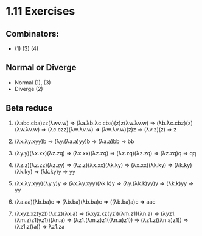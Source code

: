 # 1.11 Exercises

## Combinators:
- (1) (3) (4)

## Normal or Diverge
- Normal (1), (3)
- Diverge (2)

## Beta reduce
1. (λabc.cba)zz(λwv.w)
  => (λa.λb.λc.cba)(z)z(λw.λv.w)
  => (λb.λc.cbz)(z)(λw.λv.w)
  => (λc.czz)(λw.λv.w)
  => (λw.λv.w)(z)z
  => (λv.z)(z)
  => z
2. (λx.λy.xyy)b
  => (λy.(λa.a)yy)b
  => (λa.a)bb
  => bb

3. (λy.y)(λx.xx)(λz.zq)
  => (λx.xx)(λz.zq)
  => (λz.zq)(λz.zq)
  => (λz.zq)q
  => qq

4. (λz.z)(λz.zz)(λz.zy)
  => (λz.z)(λx.xx)(λk.ky)
  => (λx.xx)(λk.ky)
  => (λk.ky)(λk.ky)
  => (λk.ky)y
  => yy

5. (λx.λy.xyy)(λy.y)y
  => (λx.λy.xyy)(λk.k)y
  => (λy.(λk.k)yy)y
  => (λk.k)yy
  => yy

6. (λa.aa)(λb.ba)c
  => (λb.ba)(λb.ba)c
  => ((λb.ba)a)c
  => aac

7. (λxyz.xz(yz))(λx.z)(λx.a)
  => (λxyz.xz(yz))(λm.z1)(λn.a)
  => (λyz1.(λm.z)z1(yz1))(λn.a)
  => (λz1.(λm.z)z1((λn.a)z1))
  => (λz1.z((λn.a)z1))
  => (λz1.z((a))
  => λz1.za
